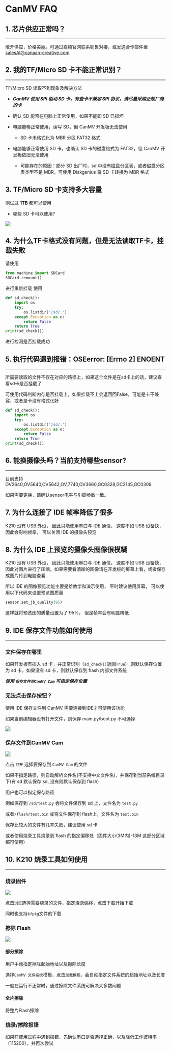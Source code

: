 CanMV FAQ
===============

## 1. 芯片供应正常吗？
----------------------------

敞开供应，价格美丽。可通过嘉楠官网联系销售对接，或发送合作邮件至 [salesAI@canaan-creative.com](mailto://salesAI@canaan-creative.com)

## 2. 我的TF/Micro SD 卡不能正常识别？
--------------------------------------------

TF/Micro SD 读取不到现象及解决方法

* ***CanMV 使用 SPI 驱动 SD 卡，有些卡不兼容 SPI 协议，请尽量采购正规厂商的卡***

* 确认 SD 能否在电脑上正常使用，如果不能即 SD 已损坏

* 电脑能够正常使用，读写 SD，但 CanMV 开发板无法使用

    * SD 卡未格式化为 MBR 分区 FAT32 格式

* 电脑能够正常使用 SD 卡，也确认 SD 卡的磁盘格式为 FAT32，但 CanMV 开发板依旧无法使用

    * 可能存在的原因：部分 SD 出厂时，sd 中没有磁盘分区表，或者磁盘分区表类型不是 MBR，可使用 Diskgenius 将 SD 卡转换为 MBR 格式


## 3. TF/Micro SD 卡支持多大容量

测试过 **1TB** 都可以使用


* 哪些 SD 卡可以使用?

![](../_static/img/spi_sd.jpg)


## 4. 为什么TF卡格式没有问题，但是无法读取TF卡，挂载失败

请使用
```python
from machine import SDCard
SDCard.remount()
```

进行重新挂载
使用
```python
def sd_check():
    import os
    try:
        os.listdir("/sd/.")
    except Exception as e:
        return False
    return True
print(sd_check())
```

进行检测是否挂载成功

## 5. 执行代码遇到报错：OSEerror: [Errno 2] ENOENT
--------------------------------------------------------

所需要读取的文件不存在对应的路径上，如果这个文件是在sd卡上的话，建议查看sd卡是否挂载了

可使用代码判断内存是否挂载上，如果挂载不上会返回回False，可能是卡不兼容，或者是卡没有格式化好

```python
def sd_check():
    import os
    try:
        os.listdir("/sd/.")
    except Exception as e:
        return False
    return True
print(sd_check())
```

## 6. 能换摄像头吗？当前支持哪些sensor?
--------------------------------------------

目前支持 OV2640,OV5640,OV5642,OV,7740,OV3660,GC0328,GC2145,GC0308

如果需要更换，请确认sensor电平与引脚参数一致。

## 7. 为什么连接了 IDE 帧率降低了很多

K210 没有 USB 外设， 因此只能使用串口与 IDE 通信， 速度不如 USB 设备快，因此会影响帧率， 可以关闭 IDE 的摄像头预览

## 8. 为什么 IDE 上预览的摄像头图像很模糊

K210 没有 USB 外设， 因此只能使用串口与 IDE 通信， 速度不如 USB 设备快， 因此对图片进行了压缩，如果需要看清晰的图像请在开发板的屏幕上看，或者保存成图片传到电脑查看

所以 IDE 的图像预览功能主要是给教学和演示使用， 平时建议使用屏幕，
可以使用以下代码来设置预览图质量

```python
sensor.set_jb_quality(95)
```

这样就将预览图的质量设置为了 95%， 但是帧率会有明显降低

## 9. IDE 保存文件功能如何使用
--------------------------------------
### 文件保存在哪里

如果开发板有插入 sd 卡，并正常识别（`sd_check()`返回`True`）,则默认保存位置为 sd 卡，如果没有 sd 卡，则默认保存到 flash 内部文件系统

***使用 `保存文件到CanMV Cam` 可指定保存位置***

### 无法点击保存按钮？

使用 IDE 保存文件到 CanMV 需要连接到IDE才可使用该功能

如果当前编辑器没有打开文件，则保存 main.py/boot.py 不可选择

![](../_static/img/ide_save_files.jpg)

### 保存文件到CanMV Cam

![](../_static/img/ide_save_files2.jpg)

点击 `打开` 选择要保存到 `CanMV Cam` 的文件

如果不指定路径，则自动解析文件名(不支持中文文件名)，并保存到当前系统目录下(有 sd 默认保存 sd, 没有则默认保存到 flash)

用户也可以指定保存路径

例如保存到 `/sd/test.py` 会将文件保存到 sd 上，文件名为 `test.py`

或者`/flash/test.bin` 或将文件保存到 flash上，文件名为 `test.bin`

保存比较大的文件有几率失败，建议使用 sd 卡

或者使用烧录工具烧录到 flash 的指定偏移处（固件大小(3M内)-13M 这部分区域都可使用）

## 10. K210 烧录工具如何使用
--------------------------------

### 烧录固件

![](../_static/img/k210_burn_burn.jpg)

点击`浏览`选择需要烧录的文件，指定烧录偏移，点击下载开始下载

同时也支持`kfpkg`文件的下载

### 擦除 Flash

![](../_static/img/k210_burn_erase.jpg)

#### 部分擦除

用户手动指定擦除起始地址以及擦除长度

选择`CanMV 文件系统`模板，点击`加载模板`，会自动指定文件系统的起始地址以及长度

一般在运行不正常时，通过擦除文件系统可解决大多数问题

#### 全片擦除

将整片Flash擦除

### 烧录/擦除报错

如果在使用过程中遇到报错，先确认串口是否选择正确，以及降低工作波特率（115200），并再次尝试
